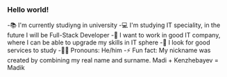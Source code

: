 ### Hello world!

-📚 I'm currently studiyng in university
-💻 I'm studying IT speciality, in the future I will be Full-Stack Developer
-💼 I want to work in good IT company, where I can be able to upgrade my skills in IT sphere
-🔎 I look for good services to study
-🧑🏽 Pronouns: He/him
-⚡ Fun fact: My nickname was created by combining my real name and surname. Madi + Kenzhebayev = Madik
<!--
**Madik981/Madik981** is a ✨ _special_ ✨ repository because its `README.md` (this file) appears on your GitHub profile.

Here are some ideas to get you started:

- 🔭 I’m currently working on ...
- 🌱 I’m currently learning ...
- 👯 I’m looking to collaborate on ...
- 🤔 I’m looking for help with ...
- 💬 Ask me about ...
- 📫 How to reach me: ...
- 😄 Pronouns: ...
- ⚡ Fun fact: ...
-->
